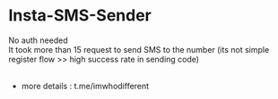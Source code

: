 # Insta-SMS-Sender
No auth needed<br>
It took more than 15 request to send SMS to the number (its not simple register flow >> high success rate in sending code)<br><br>
- more details : t.me/imwhodifferent<br>
